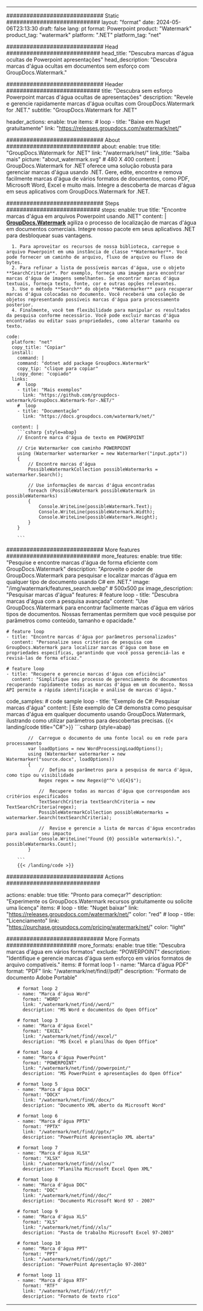 
---
############################# Static ############################
layout: "format"
date:  2024-05-06T23:13:30
draft: false
lang: pt
format: Powerpoint
product: "Watermark"
product_tag: "watermark"
platform: ".NET"
platform_tag: "net"

############################# Head ############################
head_title: "Descubra marcas d'água ocultas de Powerpoint apresentações"
head_description: "Descubra marcas d'água ocultas em documentos sem esforço com GroupDocs.Watermark."

############################# Header ############################
title: "Descubra sem esforço Powerpoint marcas d'água ocultas de apresentações" 
description: "Revele e gerencie rapidamente marcas d'água ocultas com GroupDocs.Watermark for .NET."
subtitle: "GroupDocs.Watermark for .NET" 

header_actions:
  enable: true
  items:
    #  loop
    - title: "Baixe em Nuget gratuitamente"
      link: "https://releases.groupdocs.com/watermark/net/"
      
############################# About ############################
about:
    enable: true
    title: "GroupDocs.Watermark for .NET"
    link: "/watermark/net/"
    link_title: "Saiba mais"
    picture: "about_watermark.svg" # 480 X 400
    content: |
       GroupDocs.Watermark for .NET oferece uma solução robusta para gerenciar marcas d'água usando .NET. Gere, edite, encontre e remova facilmente marcas d'água de vários formatos de documentos, como PDF, Microsoft Word, Excel e muito mais. Integre a descoberta de marcas d'água em seus aplicativos com GroupDocs.Watermark for .NET.

############################# Steps ############################
steps:
    enable: true
    title: "Encontre marcas d'água em arquivos Powerpoint usando .NET"
    content: |
      **[GroupDocs.Watermark](https://products.groupdocs.com/watermark/net/)** agiliza o processo de localização de marcas d'água em documentos comerciais. Integre nosso pacote em seus aplicativos .NET para desbloquear suas vantagens.
      
      1. Para aproveitar os recursos de nossa biblioteca, carregue o arquivo Powerpoint em uma instância de classe **Watermarker**. Você pode fornecer um caminho de arquivo, fluxo de arquivo ou fluxo de bytes.
      2. Para refinar a lista de possíveis marcas d'água, use o objeto **SearchCriteria**. Por exemplo, forneça uma imagem para encontrar marcas d'água de imagens semelhantes. Se encontrar marcas d'água textuais, forneça texto, fonte, cor e outras opções relevantes.
      3. Use o método **Search** do objeto **Watermarker** para recuperar marcas d'água colocadas no documento. Você receberá uma coleção de objetos representando possíveis marcas d'água para processamento posterior.
      4. Finalmente, você tem flexibilidade para manipular os resultados da pesquisa conforme necessário. Você pode excluir marcas d'água encontradas ou editar suas propriedades, como alterar tamanho ou texto.
   
    code:
      platform: "net"
      copy_title: "Copiar"
      install:
        command: |
        command: "dotnet add package GroupDocs.Watermark"
        copy_tip: "clique para copiar"
        copy_done: "copiado"
      links:
        #  loop
        - title: "Mais exemplos"
          link: "https://github.com/groupdocs-watermark/GroupDocs.Watermark-for-.NET/"
        #  loop
        - title: "Documentação"
          link: "https://docs.groupdocs.com/watermark/net/"
          
      content: |
        ```csharp {style=abap}
        // Encontre marca d'água de texto em POWERPOINT

        // Crie Watermarker com caminho POWERPOINT
        using (Watermarker watermarker = new Watermarker("input.pptx"))
        {
            // Encontre marcas d'água
            PossibleWatermarkCollection possibleWatermarks = watermarker.Search();

            // Use informações de marcas d'água encontradas
            foreach (PossibleWatermark possibleWatermark in possibleWatermarks)
            {
                Console.WriteLine(possibleWatermark.Text);
                Console.WriteLine(possibleWatermark.Width);
                Console.WriteLine(possibleWatermark.Height);
            }
        }
        
        ```            

############################# More features ############################
more_features:
  enable: true
  title: "Pesquise e encontre marcas d'água de forma eficiente com GroupDocs.Watermark"
  description: "Aproveite o poder de GroupDocs.Watermark para pesquisar e localizar marcas d'água em qualquer tipo de documento usando C# em .NET."
  image: "/img/watermark/features_search.webp" # 500x500 px
  image_description: "Pesquisar marcas d'água"
  features:
    # feature loop
    - title: "Descubra marcas d'água com a pesquisa avançada"
      content: "Use GroupDocs.Watermark para encontrar facilmente marcas d'água em vários tipos de documentos. Nossas ferramentas permitem que você pesquise por parâmetros como conteúdo, tamanho e opacidade."

    # feature loop
    - title: "Encontre marcas d'água por parâmetros personalizados"
      content: "Personalize seus critérios de pesquisa com GroupDocs.Watermark para localizar marcas d'água com base em propriedades específicas, garantindo que você possa gerenciá-las e revisá-las de forma eficaz."

    # feature loop
    - title: "Recupere e gerencie marcas d'água com eficiência"
      content: "Simplifique seu processo de gerenciamento de documentos recuperando rapidamente todas as marcas d'água em um documento. Nossa API permite a rápida identificação e análise de marcas d'água."
      
  code_samples:
    # code sample loop
    - title: "Exemplo de C#: Pesquisar marcas d'água"
      content: |
        Este exemplo de C# demonstra como pesquisar marcas d'água em qualquer documento usando GroupDocs.Watermark, ilustrando como utilizar parâmetros para descobertas precisas.
        {{< landing/code title="C#">}}
        ```csharp {style=abap}
        
            //  Carregue o documento de uma fonte local ou em rede para processamento
            var loadOptions = new WordProcessingLoadOptions();
            using (Watermarker watermarker = new Watermarker("source.docx", loadOptions))
            {
                //  Defina os parâmetros para a pesquisa de marca d'água, como tipo ou visibilidade
                Regex regex = new Regex(@"^© \d{4}$");

                //  Recupere todas as marcas d'água que correspondam aos critérios especificados
                TextSearchCriteria textSearchCriteria = new TextSearchCriteria(regex);
                PossibleWatermarkCollection possibleWatermarks = watermarker.Search(textSearchCriteria);

                //  Revise e gerencie a lista de marcas d'água encontradas para avaliar seu impacto
                Console.WriteLine("Found {0} possible watermark(s).", possibleWatermarks.Count);
            }

        ```
        {{< /landing/code >}}


############################# Actions ############################

actions:
  enable: true
  title: "Pronto para começar?"
  description: "Experimente os GroupDocs.Watermark recursos gratuitamente ou solicite uma licença"
  items:
    #  loop
    - title: "Nuget baixar"
      link: "https://releases.groupdocs.com/watermark/net/"
      color: "red"
        #  loop
    - title: "Licenciamento"
      link: "https://purchase.groupdocs.com/pricing/watermark/net/"
      color: "light"


############################# More Formats #####################
more_formats:
    enable: true
    title: "Descubra marcas d'água em vários formatos"
    exclude: "POWERPOINT"
    description: "Identifique e gerencie marcas d'água sem esforço em vários formatos de arquivo compatíveis."
    items: 
        # format loop 1
        - name: "Marca d'água PDF"
          format: "PDF"
          link: "/watermark/net/find//pdf/"
          description: "Formato de documento Adobe Portable"

        # format loop 2
        - name: "Marca d'água Word"
          format: "WORD"
          link: "/watermark/net/find//word/"
          description: "MS Word e documentos do Open Office"
          
        # format loop 3
        - name: "Marca d'água Excel"
          format: "EXCEL"
          link: "/watermark/net/find//excel/"
          description: "MS Excel e planilhas do Open Office"

        # format loop 4
        - name: "Marca d'água PowerPoint"
          format: "POWERPOINT"
          link: "/watermark/net/find//powerpoint/"
          description: "MS PowerPoint e apresentações do Open Office"

        # format loop 5
        - name: "Marca d'água DOCX"
          format: "DOCX"
          link: "/watermark/net/find//docx/"
          description: "Documento XML aberto da Microsoft Word"
          
        # format loop 6
        - name: "Marca d'água PPTX"
          format: "PPTX"
          link: "/watermark/net/find//pptx/"
          description: "PowerPoint Apresentação XML aberta"
          
        # format loop 7
        - name: "Marca d'água XLSX"
          format: "XLSX"
          link: "/watermark/net/find//xlsx/"
          description: "Planilha Microsoft Excel Open XML"

        # format loop 8
        - name: "Marca d'água DOC"
          format: "DOC"
          link: "/watermark/net/find//doc/"
          description: "Documento Microsoft Word 97 - 2007"

        # format loop 9
        - name: "Marca d'água XLS"
          format: "XLS"
          link: "/watermark/net/find//xls/"
          description: "Pasta de trabalho Microsoft Excel 97-2003"

        # format loop 10
        - name: "Marca d'água PPT"
          format: "PPT"
          link: "/watermark/net/find//ppt/"
          description: "PowerPoint Apresentação 97-2003"

        # format loop 11
        - name: "Marca d'água RTF"
          format: "RTF"
          link: "/watermark/net/find//rtf/"
          description: "Formato de texto rico"

---